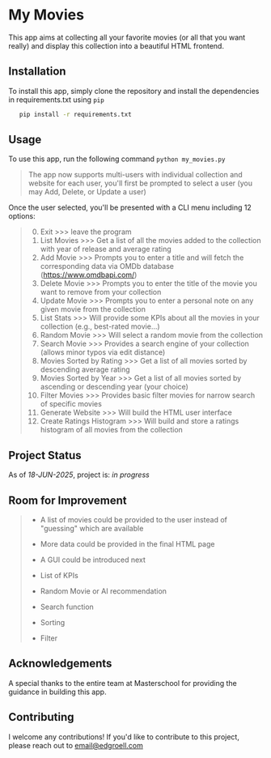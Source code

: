
# My Movies 

This app aims at collecting all your favorite movies (or all that you want really) and display this collection into a beautiful HTML frontend.

## Installation

To install this app, simply clone the repository and install the dependencies in requirements.txt using `pip`

```bash
   pip install -r requirements.txt
```

## Usage

To use this app, run the following command `python my_movies.py`
> The app now supports multi-users with individual collection and website for each user, you'll first be prompted to select a user (you may Add, Delete, or Update a user)

Once the user selected, you'll be presented with a CLI menu including 12 options:
> 0. Exit >>> leave the program
> 1. List Movies >>> Get a list of all the movies added to the collection with year of release and average rating
> 2. Add Movie >>> Prompts you to enter a title and will fetch the corresponding data via OMDb database (https://www.omdbapi.com/)
> 3. Delete Movie >>> Prompts you to enter the title of the movie you want to remove from your collection
> 4. Update Movie >>> Prompts you to enter a personal note on any given movie from the collection
> 5. List Stats >>> Will provide some KPIs about all the movies in your collection (e.g., best-rated movie...)
> 6. Random Movie >>> Will select a random movie from the collection
> 7. Search Movie >>> Provides a search engine of your collection (allows minor typos via edit distance)
> 8. Movies Sorted by Rating >>> Get a list of all movies sorted by descending average rating 
> 9. Movies Sorted by Year >>> Get a list of all movies sorted by ascending or descending year (your choice)
> 10. Filter Movies >>> Provides basic filter movies for narrow search of specific movies
> 11. Generate Website >>> Will build the HTML user interface
> 12. Create Ratings Histogram >>> Will build and store a ratings histogram of all movies from the collection

## Project Status

As of _18-JUN-2025_, project is: _in progress_

## Room for Improvement

> - A list of movies could be provided to the user instead of "guessing" which are available
> - More data could be provided in the final HTML page
> - A GUI could be introduced next
> 
> - List of KPIs
> - Random Movie or AI recommendation
> - Search function
> - Sorting
> - Filter

## Acknowledgements

A special thanks to the entire team at Masterschool for providing the guidance in building this app.

## Contributing

I welcome any contributions! If you'd like to contribute to this project, please reach out to [email@edgroell.com](mailto:email@edgroell.com)